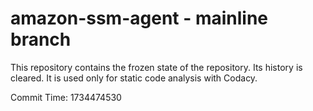 # amazon-ssm-agent - mainline branch

This repository contains the frozen state of the repository.
Its history is cleared. It is used only for static code
analysis with Codacy.

Commit Time: 1734474530